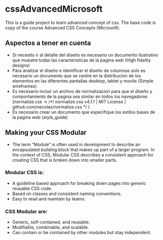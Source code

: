 # cssAdvancedMicrosoft
This is a guide project to learn advanced concept of css. The base code is copy of the course Advanced CSS Concepts (Microsoft).

## Aspectos a tener en cuenta
- Si necesito ir al detalle del diseño es necesario un documento ilustrativo que muestre todas las caracteristicas de la pagina web (High fidelity designs)
- Para analizar el diseño e identificar el diseño de columnas solo es necesario un documento que se centre en la distribucion de los elementos en las diferentes pantallas desktop, tablet y movile (Simple wireframes)
- Es necesario incluir un archivo de normalizacion para que el diseño y comportamiento de la pagina sea similar en todos los navegadores (normalize.css -> /*! normalize.css v4.1.1 | MIT License | github.com/necolas/normalize.css */ )
- Es necesario crear un documento que especifique los estilos bases de la pagina web (style_guide)

## Making your CSS Modular
- The term “Module” is often used in development to describe an encapsulated building block that makes up part of a larger program. In the context of CSS, Modular CSS describes a consistent approach for creating CSS that is broken down into smaller parts.

### Modular CSS is:
- A guideline based approach for breaking down pages into generic reusable CSS code.
- Based on classes and consistent naming conventions.
- Easy to read and maintain by teams.

### CSS Modular are:
- Generic, self-contained, and reusable.
- Modifiable, combinable, and scalable.
- Can contain or be contained by other modules but stay independent.
